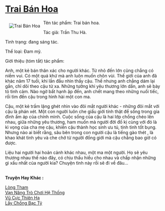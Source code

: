 <a href="https://utruyen.com/trai-ban-hoa/21865/" title="Trai Bán Hoa"><h1>Trai Bán Hoa</h1></a><div style="display:table"><img align="right" style="float: left; padding: 10px;" src="https://utruyen.com/images/story/200x260/trai-ban-hoa.jpg" alt="Trai Bán Hoa">Tên tác phẩm: Trai bán hoa.<p></p> Tác giả: Trần Thu Hà.<p></p> Tình trạng: đang sáng tác.<p></p> Thể loại: Đam mỹ.<p></p> Giới thiệu (tóm tắt) tác phẩm:<p></p> Anh, một kẻ bán thân xác cho người khác. Từ nhỏ đến lớn cũng chẳng có niềm vui. Có một quá khứ mà anh luôn muốn chôn vùi. Thế giới của anh đã khác năm 17 tuổi, khi lần đầu nhìn thấy cậu. Thế nhưng anh chẳng dám lại gần, chỉ dõi theo cậu từ xa. Những tưởng khi yêu thương lớn dần, anh sẽ bày tỏ tình cảm. Nào ngờ bất hạnh ập đến, anh chết mang theo những nuối tiếc, rồi tìm đến cậu trong hình hài một con ma.<p></p>Cậu, một kẻ trầm lặng ghét nhìn vào đôi mắt người khác - những đôi mắt với cậu là phán xét. Một con người luôn che giấu giới tính thật để sống trong gia đình ấm áp của chính mình. Cuộc sống của cậu là hai lớp chồng chéo lên nhau, giữa những yêu thương, ham muốn mà người đời đố kị cùng với đó là kì vọng của cha mẹ cậu, khiến cậu thành học sinh ưu tú, tính tình tốt bụng. Nhưng nào ai biết rằng, sâu bên trong con người cậu là tiếng gào thét , là khao khát tình yêu và che chở từ người đồng giới mà cậu chẳng bao giờ có được. <p></p>Liệu hai người hai hoản cảnh khác nhau, một ma một người. Họ sẽ yêu thương nhau thế nào đây, có chịu thấu hiểu cho nhau và chấp nhận những gì xấu nhất của người kia? Chuyện tình này rồi sẽ đi về đâu…</div><p><br><b>Truyện Hay Khác :</b></p><a href="https://utruyen.com/long-tham/22544/" alt="Lòng Tham">Lòng Tham</a><br/><a href="https://www.flickr.com/photos/184340401@N07/48818661363/" alt="Vạn Năng Trò Chơi Hệ Thống">Vạn Năng Trò Chơi Hệ Thống</a><br/><a href="https://github.com/quanluxury/truyenhot/tree/master/truyenhay/6131/" alt="Vũ Cực Thiên Hạ">Vũ Cực Thiên Hạ</a><br/><a href="https://truyenhot2019.blogspot.com/2019/12/lay-chong-bac-ty.html" alt="Lấy Chồng Bạc Tỷ">Lấy Chồng Bạc Tỷ</a><br/>